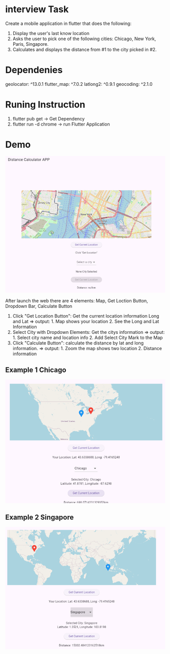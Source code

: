 # interview Task 

Create a mobile application in flutter that does the following:
1. Display the user's last know location 
2. Asks the user to pick one of the following cities: Chicago, New York, Paris, Singapore.
3. Calculates and displays the distance from #1 to the city picked in #2.


# Dependenies 
  geolocator: ^13.0.1
  flutter_map: ^7.0.2
  latlong2: ^0.9.1
  geocoding: ^2.1.0

# Runing Instruction
1. flutter pub get -> Get Dependency
2. flutter run -d chrome -> run Flutter Application

# Demo 
![alt text](images/image.png)

After launch the web there are 4 elements: Map, Get Loction Button, Dropdown Bar, Calculate Button
1. Click "Get Location Button": Get the current location information Long and Lat => output: 1. Map shows your location 2. See the Long and Lat Information
2. Select City with Dropdown Elements: Get the citys information => output: 1. Select city name and location info 2. Add Select City Mark to the Map
3. Click "Calculate Button": calculate the distance by lat and long information. => output: 1. Zoom the map shows two location 2. Distance information

## Example 1 Chicago
![alt text](images/image1.png)

## Example 2 Singapore
![alt text](images/image2.png)
